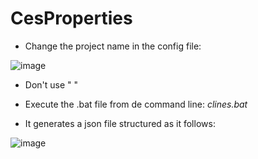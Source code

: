 # CesProperties

* Change the project name in the config file:

![image](https://user-images.githubusercontent.com/48672926/112184946-665e1180-8c08-11eb-8534-235d15345bb9.png)

* Don't use " "

* Execute the .bat file from de command line:  *clines.bat*

* It generates a json file structured as it follows:

![image](https://user-images.githubusercontent.com/48672926/112185413-df5d6900-8c08-11eb-9b3e-5b7eaad7200a.png)
